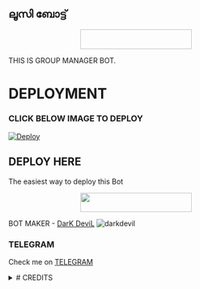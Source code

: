 ## <b>ലൂസി ബോട്ട്</b>
  <p align="center"><a> <img = " https://telegra.ph/file/7663d0d9eb0a9eb5f17fc.jpg" width ="220" height="39.50"/></a></p>
 
THIS IS GROUP MANAGER BOT.
# DEPLOYMENT
### CLICK BELOW IMAGE TO DEPLOY
[![Deploy](https://telegra.ph/file/d224ccdb6051d7c42d435.jpg)](https://heroku.com/deploy?template=https://github.com/sakhaavvaavaj93/loosiebot.git)

## DEPLOY HERE 

The easiest way to deploy this Bot

<p align="center"><a href="https://heroku.com/deploy?template=https://github.com/sakhaavvaavaj93/loosiebot"> <img src="https://img.shields.io/badge/Deploy%20To%20Heroku-Red/Black?style=for-the-badge&logo=Deploy" width="220" height="38.45"/></a></p>

BOT MAKER - [DarK DeviL](https://t.me/Full_Cruel_Mind)
![darkdevil](https://telegra.ph/file/50112e8daba8d5e433ca5.jpg)

### TELEGRAM
Check me on [TELEGRAM](https://t.me/loosiebot)

<details>
<summary># CREDITS </summary>
  * [Mr.Dark_Prince](https://t.me/Mr_D_P)
  * [Heaven_Hater](https://t.me/Chegue666)
  
</details>
